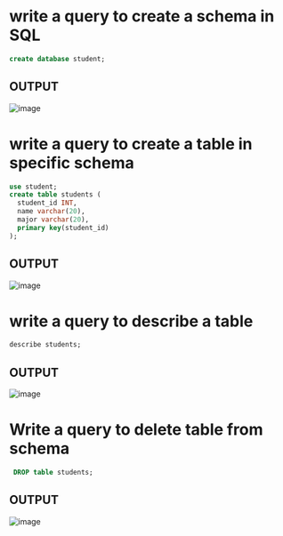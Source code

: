 # write a query to create a schema in SQL
```sql
create database student;
```
## OUTPUT
![image](https://user-images.githubusercontent.com/80588277/200487867-9fd0dbb3-4cf6-43bd-9342-c885a6774ae2.png)


# write a query to create a table in specific schema
```sql
use student;
create table students (
  student_id INT,
  name varchar(20),
  major varchar(20),
  primary key(student_id)
);
```
## OUTPUT
![image](https://user-images.githubusercontent.com/80588277/200491380-07cc94e5-8380-43dd-8650-7a362e5a5899.png)


# write a query to describe a table 
```sql
describe students;
```

## OUTPUT
![image](https://user-images.githubusercontent.com/80588277/200491457-5b8fdbec-18ac-4346-8d71-0566e74b1d04.png)


# Write a query to delete table from schema
```sql
 DROP table students;
```
## OUTPUT
![image](https://user-images.githubusercontent.com/80588277/200487867-9fd0dbb3-4cf6-43bd-9342-c885a6774ae2.png)
